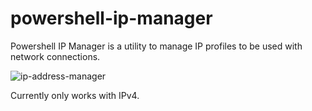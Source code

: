 # powershell-ip-manager
Powershell IP Manager is a utility to manage IP profiles to be used with network connections.

![ip-address-manager](https://github.com/user-attachments/assets/00d73e12-bae2-4c6d-b06e-5205b800daec)


Currently only works with IPv4.
